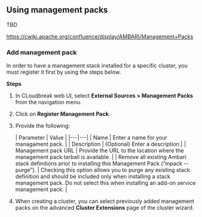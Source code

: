## Using management packs

TBD

https://cwiki.apache.org/confluence/display/AMBARI/Management+Packs 

### Add management pack

In order to have a management stack installed for a specific cluster, you must register it first by using the steps below.

**Steps**

1. In CLoudbreak web UI, select **External Sources > Management Packs** from the navigation menu. 

3. Click on **Register Management Pack**. 

4. Provide the following:

    | Parameter | Value |
|---|---|
| Name | Enter a name for your managament pack. |
| Description | (Optional) Enter a description.|
| Management pack URL | Provide the URL to the location where the management pack tarball is available. |
| Remove all existing Ambari stack definitions prior to installing this Management Pack (“mpack --purge”).
| Checking this option allows you to purge any existing stack definition and should be included only when installing a stack management pack. Do not select this when installing an add-on service management pack. |
    
4. When creating a cluster, you can select previously added management packs on the advanced **Cluster Extensions** page of the cluster wizard. 



